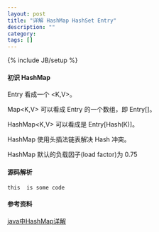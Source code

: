 ```yaml
---
layout: post
title: "详解 HashMap HashSet Entry"
description: ""
category: 
tags: []
---
```

{% include JB/setup %}

#### 初识 HashMap
Entry 看成一个 <K,V>。

Map<K,V> 可以看成 Entry 的一个数组，即 Entry[]。

HashMap<K,V> 可以看成是 Entry\[Hash(K)\]。

HashMap 使用头插法链表解决 Hash 冲突。

HashMap 默认的负载因子(load factor)为 0.75

#### 源码解析


`this  is some code`

#### 参考资料
[java中HashMap详解](http://blog.csdn.net/caihaijiang/article/details/6280251)


